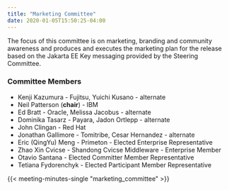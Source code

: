 ```yaml
---
title: "Marketing Committee"
date: 2020-01-05T15:50:25-04:00
---
```


The focus of this committee is on marketing, branding and community awareness and produces and executes the marketing plan for the release based on the Jakarta EE Key messaging provided by the Steering Committee.

<!--more-->

### Committee Members

* Kenji Kazumura - Fujitsu, Yuichi Kusano - alternate
* Neil Patterson (**chair**) - IBM
* Ed Bratt - Oracle, Melissa Jacobus - alternate
* Dominika Tasarz - Payara, Jadon Ortlepp - alternate
* John Clingan - Red Hat
* Jonathan Gallimore - Tomitribe, Cesar Hernandez - alternate
* Eric (QingYu) Meng - Primeton - Elected Enterprise Representative
* Zhao Xin Cvicse - Shandong Cvicse Middleware - Enterprise Member
* Otavio Santana - Elected Committer Member Representative
* Tetiana Fydorenchyk - Elected Participant Member Representative

{{< meeting-minutes-single "marketing_committee" >}}
